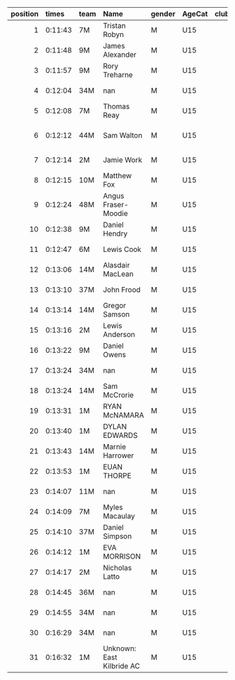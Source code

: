 |   position | times   | team   | Name                      | gender   | AgeCat   |   clubnumber | Club name            | Website                                    |   finishPosition |
|-----------:|:--------|:-------|:--------------------------|:---------|:---------|-------------:|:---------------------|:-------------------------------------------|-----------------:|
|          1 | 0:11:43 | 7M     | Tristan Robyn             | M        | U15      |            7 | Giffnock North AC    | https://www.giffnocknorth.co.uk/           |                1 |
|          2 | 0:11:48 | 9M     | James Alexander           | M        | U15      |            9 | Garscube Harriers    | https://www.garscubeharriers.org.uk/       |                2 |
|          3 | 0:11:57 | 9M     | Rory Treharne             | M        | U15      |            9 | Garscube Harriers    | https://www.garscubeharriers.org.uk/       |                3 |
|          4 | 0:12:04 | 34M    | nan                       | M        | U15      |           34 | Kilbarchan AAC       | https://kilbarchanaac.org.uk/              |                4 |
|          5 | 0:12:08 | 7M     | Thomas Reay               | M        | U15      |            7 | Giffnock North AC    | https://www.giffnocknorth.co.uk/           |                5 |
|          6 | 0:12:12 | 44M    | Sam Walton                | M        | U15      |           44 | North Ayrshire AAC   | https://naathletics.co.uk/                 |                6 |
|          7 | 0:12:14 | 2M     | Jamie Work                | M        | U15      |            2 | Kilmarnock H&AC      | http://www.kilmarnockharriers.com/         |                7 |
|          8 | 0:12:15 | 10M    | Matthew Fox               | M        | U15      |           10 | Shettleston Harriers | http://shettlestonharriers.org.uk/         |                8 |
|          9 | 0:12:24 | 48M    | Angus Fraser-Moodie       | M        | U15      |           48 | Springburn Harriers  | https://www.springburnharriers.co.uk/      |                9 |
|         10 | 0:12:38 | 9M     | Daniel Hendry             | M        | U15      |            9 | Garscube Harriers    | https://www.garscubeharriers.org.uk/       |               10 |
|         11 | 0:12:47 | 6M     | Lewis Cook                | M        | U15      |            6 | Cambuslang Harriers  | https://cambuslangharriers.org/            |               11 |
|         12 | 0:13:06 | 14M    | Alasdair MacLean          | M        | U15      |           14 | Ayr Seaforth AC      | https://www.ayrseaforth.co.uk/             |               12 |
|         13 | 0:13:10 | 37M    | John Frood                | M        | U15      |           37 | Law & District AAC   | http://www.lawaac.co.uk/                   |               13 |
|         14 | 0:13:14 | 14M    | Gregor Samson             | M        | U15      |           14 | Ayr Seaforth AC      | https://www.ayrseaforth.co.uk/             |               14 |
|         15 | 0:13:16 | 2M     | Lewis Anderson            | M        | U15      |            2 | Kilmarnock H&AC      | http://www.kilmarnockharriers.com/         |               15 |
|         16 | 0:13:22 | 9M     | Daniel Owens              | M        | U15      |            9 | Garscube Harriers    | https://www.garscubeharriers.org.uk/       |               16 |
|         17 | 0:13:24 | 34M    | nan                       | M        | U15      |           34 | Kilbarchan AAC       | https://kilbarchanaac.org.uk/              |               17 |
|         18 | 0:13:24 | 14M    | Sam McCrorie              | M        | U15      |           14 | Ayr Seaforth AC      | https://www.ayrseaforth.co.uk/             |               18 |
|         19 | 0:13:31 | 1M     | RYAN McNAMARA             | M        | U15      |            1 | East Kilbride AC     | http://www.ekac.org.uk/                    |               19 |
|         20 | 0:13:40 | 1M     | DYLAN EDWARDS             | M        | U15      |            1 | East Kilbride AC     | http://www.ekac.org.uk/                    |               21 |
|         21 | 0:13:43 | 14M    | Marnie Harrower           | M        | U15      |           14 | Ayr Seaforth AC      | https://www.ayrseaforth.co.uk/             |               22 |
|         22 | 0:13:53 | 1M     | EUAN THORPE               | M        | U15      |            1 | East Kilbride AC     | http://www.ekac.org.uk/                    |               24 |
|         23 | 0:14:07 | 11M    | nan                       | M        | U15      |           11 | Airdrie Harriers     | http://airdrieharriers.org/                |               25 |
|         24 | 0:14:09 | 7M     | Myles Macaulay            | M        | U15      |            7 | Giffnock North AC    | https://www.giffnocknorth.co.uk/           |               26 |
|         25 | 0:14:10 | 37M    | Daniel Simpson            | M        | U15      |           37 | Law & District AAC   | http://www.lawaac.co.uk/                   |               27 |
|         26 | 0:14:12 | 1M     | EVA MORRISON              | M        | U15      |            1 | East Kilbride AC     | http://www.ekac.org.uk/                    |               29 |
|         27 | 0:14:17 | 2M     | Nicholas Latto            | M        | U15      |            2 | Kilmarnock H&AC      | http://www.kilmarnockharriers.com/         |               31 |
|         28 | 0:14:45 | 36M    | nan                       | M        | U15      |           36 | Larkhall YMCA        | https://www.facebook.com/larkhallharriers/ |               33 |
|         29 | 0:14:55 | 34M    | nan                       | M        | U15      |           34 | Kilbarchan AAC       | https://kilbarchanaac.org.uk/              |               35 |
|         30 | 0:16:29 | 34M    | nan                       | M        | U15      |           34 | Kilbarchan AAC       | https://kilbarchanaac.org.uk/              |               48 |
|         31 | 0:16:32 | 1M     | Unknown: East Kilbride AC | M        | U15      |            1 | East Kilbride AC     | http://www.ekac.org.uk/                    |               50 |